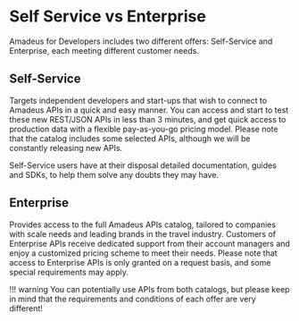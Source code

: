 # Self Service vs Enterprise
Amadeus for Developers includes two different offers: Self-Service and Enterprise, each meeting different customer needs.

## **Self-Service** 

Targets independent developers and start-ups that wish to connect to Amadeus APIs in a quick and easy manner. You can access and start to test these new REST/JSON APIs in less than 3 minutes, and get quick access to production data with a flexible pay-as-you-go pricing model. Please note that the catalog includes some selected APIs, although we will be constantly releasing new APIs.

Self-Service users have at their disposal detailed documentation, guides and SDKs, to help them solve any doubts they may have. 

## **Enterprise**  

Provides access to the full Amadeus APIs catalog, tailored to companies with scale needs and leading brands in the travel industry. Customers of Enterprise APIs receive dedicated support from their account managers and enjoy a customized pricing scheme to meet their needs. Please note that access to Enterprise APIs is only granted on a request basis, and some special requirements may apply. 

!!! warning
    You can potentially use APIs from both catalogs, but please keep in mind that the requirements and conditions of each offer are very different!



